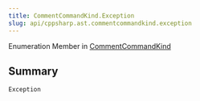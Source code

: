 ```yaml
---
title: CommentCommandKind.Exception
slug: api/cppsharp.ast.commentcommandkind.exception
---
```

Enumeration Member in [CommentCommandKind](/api/cppsharp/ast/commentcommandkind)

## Summary



```csharp
Exception
```

